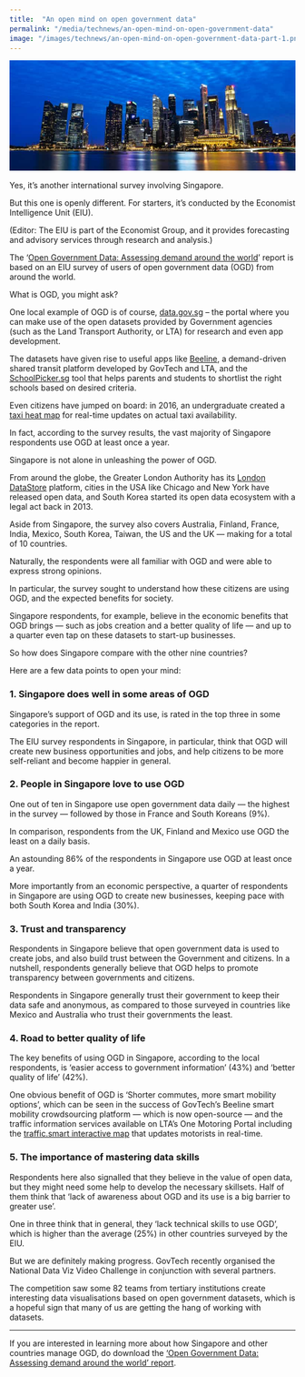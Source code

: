 ```yaml
---
title:  "An open mind on open government data"
permalink: "/media/technews/an-open-mind-on-open-government-data"
image: "/images/technews/an-open-mind-on-open-government-data-part-1.png"
---
```


![an open mind on open government data](/images/technews/an-open-mind-on-open-government-data-part-1.png)

Yes, it’s another international survey involving Singapore.

But this one is openly different. For starters, it’s conducted by the Economist Intelligence Unit (EIU).

(Editor: The EIU is part of the Economist Group, and it provides forecasting and advisory services through research and analysis.)

The ‘[Open Government Data: Assessing demand around the world](https://eiuperspectives.economist.com/strategy-leadership/open-government-data-assessing-demand-around-world)’ report is based on an EIU survey of users of open government data (OGD) from around the world.

What is OGD, you might ask?

One local example of OGD is of course, [data.gov.sg](https://data.gov.sg/) – the portal where you can make use of the open datasets provided by Government agencies (such as the Land Transport Authority, or LTA) for research and even app development.

The datasets have given rise to useful apps like [Beeline](https://www.beeline.sg/), a demand-driven shared transit platform developed by GovTech and LTA, and the [SchoolPicker.sg](https://schoolpicker.sg/intro) tool that helps parents and students to shortlist the right schools based on desired criteria.

Even citizens have jumped on board: in 2016, an undergraduate created a [taxi heat map](https://www.comp.nus.edu.sg/~josepht/taxi.html) for real-time updates on actual taxi availability.

In fact, according to the survey results, the vast majority of Singapore respondents use OGD at least once a year.

Singapore is not alone in unleashing the power of OGD.

From around the globe, the Greater London Authority has its [London DataStore](https://data.london.gov.uk/) platform, cities in the USA like Chicago and New York have released open data, and South Korea started its open data ecosystem with a legal act back in 2013.

Aside from Singapore, the survey also covers Australia, Finland, France, India, Mexico, South Korea, Taiwan, the US and the UK — making for a total of 10 countries.

Naturally, the respondents were all familiar with OGD and were able to express strong opinions.

In particular, the survey sought to understand how these citizens are using OGD, and the expected benefits for society.

Singapore respondents, for example, believe in the economic benefits that OGD brings — such as jobs creation and a better quality of life — and up to a quarter even tap on these datasets to start-up businesses.

So how does Singapore compare with the other nine countries?

Here are a few data points to open your mind:

### **1.  Singapore does well in some areas of OGD**
Singapore’s support of OGD and its use, is rated in the top three in some categories in the report.

The EIU survey respondents in Singapore, in particular, think that OGD will create new business opportunities and jobs, and help citizens to be more self-reliant and become happier in general.

### **2. People in Singapore love to use OGD**
One out of ten in Singapore use open government data daily — the highest in the survey — followed by those in France and South Koreans (9%).

In comparison, respondents from the UK, Finland and Mexico use OGD the least on a daily basis.

An astounding 86% of the respondents in Singapore use OGD at least once a year. 

More importantly from an economic perspective, a quarter of respondents in Singapore are using OGD to create new businesses, keeping pace with both South Korea and India (30%).

### **3. Trust and transparency**
Respondents in Singapore believe that open government data is used to create jobs, and also build trust between the Government and citizens. In a nutshell, respondents generally believe that OGD helps to promote transparency between governments and citizens.

Respondents in Singapore generally trust their government to keep their data safe and anonymous, as compared to those surveyed in countries like Mexico and Australia who trust their governments the least.

### **4. Road to better quality of life**
The key benefits of using OGD in Singapore, according to the local respondents, is ‘easier access to government information’ (43%) and ‘better quality of life’ (42%). 

One obvious benefit of OGD is ‘Shorter commutes, more smart mobility options’, which can be seen in the success of GovTech’s Beeline smart mobility crowdsourcing platform — which is now open-source — and the traffic information services available on LTA’s One Motoring Portal including the [traffic.smart interactive map](https://www.onemotoring.com.sg/content/onemotoring/home/driving/traffic_information/traffic-smart.html) that updates motorists in real-time.

### **5. The importance of mastering data skills**
Respondents here also signalled that they believe in the value of open data, but they might need some help to develop the necessary skillsets. Half of them think that ‘lack of awareness about OGD and its use is a big barrier to greater use’.

One in three think that in general, they ‘lack technical skills to use OGD’, which is higher than the average (25%) in other countries surveyed by the EIU.

But we are definitely making progress. GovTech recently organised the National Data Viz Video Challenge in conjunction with several partners.

The competition saw some 82 teams from tertiary institutions create interesting data visualisations based on open government datasets, which is a hopeful sign that many of us are getting the hang of working with datasets.

---

If you are interested in learning more about how Singapore and other countries manage OGD, do download the [‘Open Government Data: Assessing demand around the world’ report](https://eiuperspectives.economist.com/strategy-leadership/open-government-data-assessing-demand-around-world).
